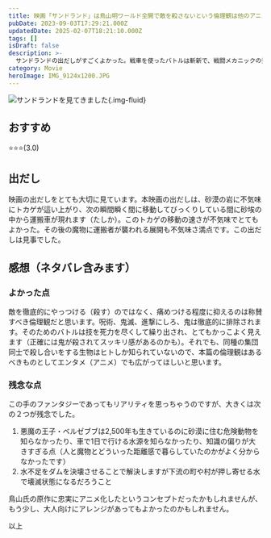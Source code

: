 ```yaml
---
title: 映画「サンドランド」は鳥山明ワールド全開で敵を殺さないという倫理観は他のアニメにも広まって欲しい
pubDate: 2023-09-03T17:29:21.000Z
updatedDate: 2025-02-07T18:21:10.000Z
tags: []
isDraft: false
description: >-
  サンドランドの出だしがすごくよかった。戦車を使ったバトルは斬新で、戦闘メカニックの秀逸さや悪役・魔物キャラクタの描き方など鳥山明ワールド全開でした。敵を痛めつけても殺すまではしないという倫理観は称賛でき、すぐ「ぶっ殺す」と叫ぶ他のアニメにも広がって欲しい倫理観です。本編は子供向けファンタジーとして夏休みにワクワクしながら家族で見られる映画だと思います。
category: Movie
heroImage: IMG_9124x1200.JPG
---
```


![サンドランドを見てきました](https://object-storage.tyo2.conoha.io/v1/nc_2520d9a1_blog-astro-assets/blog-astro-assets/IMG_9124x1200.JPG){.img-fluid}

## おすすめ
⭐️⭐️⭐️(3.0)

## 出だし

映画の出だしをとても大切に見ています。本映画の出だしは、砂漠の岩に不気味にトカゲが這い上がり、次の瞬間瞬く間に移動してびっくりしている間に砂埃の中から運搬車が現れます（たしか）。このトカゲの移動の速さが不気味でとてもよかった。その後の魔物に運搬者が襲われる展開も不気味さ満点です。この出だしは見事でした。

## 感想（ネタバレ含みます）

### よかった点

敵を徹底的にやっつける（殺す）のではなく、痛めつける程度に抑えるのは称賛すべき倫理観だと思います。呪術、鬼滅、進撃にしろ、鬼は徹底的に排除されます。そのためのバトルは技を死力を尽くして繰り出され、とてもかっこよく見えます（正確には鬼が殺されてスッキリ感があるのかも）。それでも、同種の集団同士で殺し合いをする生物はヒトしか知られていないので、本篇の倫理観はあるべきものとしてエンタメ（アニメ）でも広がってほしいと思います。



### 残念な点

この手のファンタジーであってもリアリティを思っちゃうのですが、大きくは次の２つが残念でした。



1. 悪魔の王子・ベルゼブブは2,500年も生きているのに砂漠に住む危険動物を知らなかったり、車で1日で行ける水源を知らなかったり、知識の偏りが大きすぎる点（人と魔物とどういった距離感で暮らしていたのかがよく分からなかったです）
2. 水不足をダムを決壊させることで解決しますが下流の町や村が押し寄せる水で壊滅状態になるだろうこと



鳥山氏の原作に忠実にアニメ化したというコンセプトだったかもしれませんが、もう少し、大人向けにアレンジがあってもよかったのかもしれません。



以上
